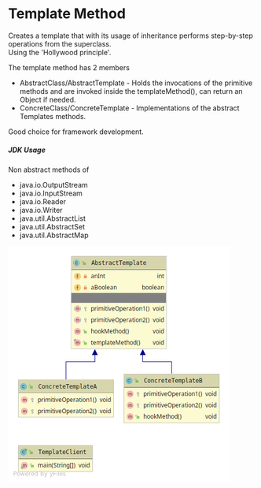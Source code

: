 # Template Method

Creates a template that with its usage of inheritance performs step-by-step operations from the superclass.<br>
Using the 'Hollywood principle'. 

The template method has 2 members
* AbstractClass/AbstractTemplate - Holds the invocations of the 
primitive methods and are invoked inside the templateMethod(), can return an Object if needed.
* ConcreteClass/ConcreteTemplate - Implementations of the abstract Templates methods.

Good choice for framework development.

##### JDK Usage
Non abstract methods of
* java.io.OutputStream
* java.io.InputStream
* java.io.Reader
* java.io.Writer
* java.util.AbstractList
* java.util.AbstractSet
* java.util.AbstractMap

![alt text](template-method.png)